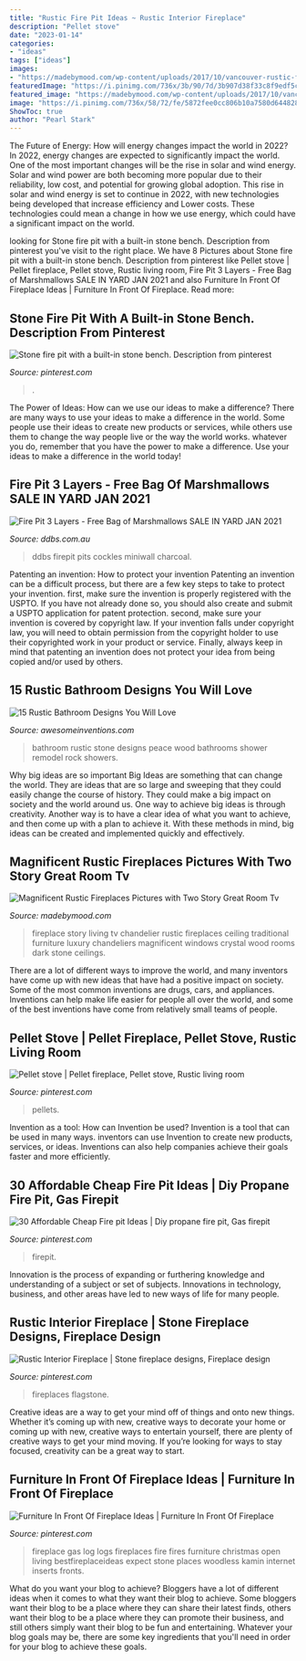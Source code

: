 ```yaml
---
title: "Rustic Fire Pit Ideas ~ Rustic Interior Fireplace"
description: "Pellet stove"
date: "2023-01-14"
categories:
- "ideas"
tags: ["ideas"]
images:
- "https://madebymood.com/wp-content/uploads/2017/10/vancouver-rustic-fireplaces-pictures-with-traditional-chandeliers-living-room-and-dark-wood-coffee-table-crystal-chandelier.jpg"
featuredImage: "https://i.pinimg.com/736x/3b/90/7d/3b907d38f33c8f9edf5c46eeaee29e09--backyard-fire-pits-outdoor-fire-pits.jpg"
featured_image: "https://madebymood.com/wp-content/uploads/2017/10/vancouver-rustic-fireplaces-pictures-with-traditional-chandeliers-living-room-and-dark-wood-coffee-table-crystal-chandelier.jpg"
image: "https://i.pinimg.com/736x/58/72/fe/5872fee0cc806b10a7580d6448280170.jpg"
ShowToc: true
author: "Pearl Stark"
---
```



The Future of Energy: How will energy changes impact the world in 2022?
In 2022, energy changes are expected to significantly impact the world. One of the most important changes will be the rise in solar and wind energy. Solar and wind power are both becoming more popular due to their reliability, low cost, and potential for growing global adoption. This rise in solar and wind energy is set to continue in 2022, with new technologies being developed that increase efficiency and Lower costs. These technologies could mean a change in how we use energy, which could have a significant impact on the world.

	

		
looking for Stone fire pit with a built-in stone bench. Description from pinterest you've visit to the right place. We have 8 Pictures about Stone fire pit with a built-in stone bench. Description from pinterest like Pellet stove | Pellet fireplace, Pellet stove, Rustic living room, Fire Pit 3 Layers - Free Bag of Marshmallows SALE IN YARD JAN 2021 and also Furniture In Front Of Fireplace Ideas | Furniture In Front Of Fireplace. Read more:
		
    
## Stone Fire Pit With A Built-in Stone Bench. Description From Pinterest

<img loading=lazy src="https://i.pinimg.com/736x/3b/90/7d/3b907d38f33c8f9edf5c46eeaee29e09--backyard-fire-pits-outdoor-fire-pits.jpg" onerror="this.onerror=null;this.src='https://tse3.mm.bing.net/th?id=OIP.Wv9tAg6yd27wgyaau3xm8ADYEg&amp;pid=15.1';" alt="Stone fire pit with a built-in stone bench. Description from pinterest">

_Source: pinterest.com_

>. 

	

The Power of Ideas: How can we use our ideas to make a difference?
There are many ways to use your ideas to make a difference in the world. Some people use their ideas to create new products or services, while others use them to change the way people live or the way the world works. whatever you do, remember that you have the power to make a difference. Use your ideas to make a difference in the world today!

    
## Fire Pit 3 Layers - Free Bag Of Marshmallows SALE IN YARD JAN 2021

<img loading=lazy src="https://www.ddbs.com.au/wp-content/uploads/2020/06/miniwall-firepit-oatmeal-charcoal-peter-scaled.jpg" onerror="this.onerror=null;this.src='https://tse4.mm.bing.net/th?id=OIP.Gj1LLh2QB9ZpZCBGnrUzigHaHL&amp;pid=15.1';" alt="Fire Pit 3 Layers - Free Bag of Marshmallows SALE IN YARD JAN 2021">

_Source: ddbs.com.au_

>ddbs firepit pits cockles miniwall charcoal. 

	

Patenting an invention: How to protect your invention
Patenting an invention can be a difficult process, but there are a few key steps to take to protect your invention. first, make sure the invention is properly registered with the USPTO. If you have not already done so, you should also create and submit a USPTO application for patent protection. second, make sure your invention is covered by copyright law. If your invention falls under copyright law, you will need to obtain permission from the copyright holder to use their copyrighted work in your product or service. Finally, always keep in mind that patenting an invention does not protect your idea from being copied and/or used by others.

    
## 15 Rustic Bathroom Designs You Will Love

<img loading=lazy src="http://www.awesomeinventions.com/wp-content/uploads/2014/12/rustic-bathroom-stone.jpg" onerror="this.onerror=null;this.src='https://tse1.mm.bing.net/th?id=OIP.T17wG3CKbL5pcdad8ThQLwHaKE&amp;pid=15.1';" alt="15 Rustic Bathroom Designs You Will Love">

_Source: awesomeinventions.com_

>bathroom rustic stone designs peace wood bathrooms shower remodel rock showers. 

	

Why big ideas are so important
Big Ideas are something that can change the world. They are ideas that are so large and sweeping that they could easily change the course of history. They could make a big impact on society and the world around us. One way to achieve big ideas is through creativity. Another way is to have a clear idea of what you want to achieve, and then come up with a plan to achieve it. With these methods in mind, big ideas can be created and implemented quickly and effectively.

    
## Magnificent Rustic Fireplaces Pictures With Two Story Great Room Tv

<img loading=lazy src="https://madebymood.com/wp-content/uploads/2017/10/vancouver-rustic-fireplaces-pictures-with-traditional-chandeliers-living-room-and-dark-wood-coffee-table-crystal-chandelier.jpg" onerror="this.onerror=null;this.src='https://tse3.mm.bing.net/th?id=OIP.Q713aEmpamo_EApZkk5OtAHaLH&amp;pid=15.1';" alt="Magnificent Rustic Fireplaces Pictures with Two Story Great Room Tv">

_Source: madebymood.com_

>fireplace story living tv chandelier rustic fireplaces ceiling traditional furniture luxury chandeliers magnificent windows crystal wood rooms dark stone ceilings. 

	

There are a lot of different ways to improve the world, and many inventors have come up with new ideas that have had a positive impact on society. Some of the most common inventions are drugs, cars, and appliances. Inventions can help make life easier for people all over the world, and some of the best inventions have come from relatively small teams of people.

    
## Pellet Stove | Pellet Fireplace, Pellet Stove, Rustic Living Room

<img loading=lazy src="https://i.pinimg.com/736x/f9/73/9d/f9739d6fca8b1dbda4a9bcb2faae86eb.jpg" onerror="this.onerror=null;this.src='https://tse1.mm.bing.net/th?id=OIP.1tSv_kuQSrMYZxWe7QEufwHaJ3&amp;pid=15.1';" alt="Pellet stove | Pellet fireplace, Pellet stove, Rustic living room">

_Source: pinterest.com_

>pellets. 

	

Invention as a tool: How can Invention be used?
Invention is a tool that can be used in many ways. inventors can use Invention to create new products, services, or ideas. Inventions can also help companies achieve their goals faster and more efficiently.

    
## 30 Affordable Cheap Fire Pit Ideas | Diy Propane Fire Pit, Gas Firepit

<img loading=lazy src="https://i.pinimg.com/736x/58/72/fe/5872fee0cc806b10a7580d6448280170.jpg" onerror="this.onerror=null;this.src='https://tse1.mm.bing.net/th?id=OIP.MiZQbzS3NuVYmW1xrZ0qIgHaLH&amp;pid=15.1';" alt="30 Affordable Cheap Fire pit Ideas | Diy propane fire pit, Gas firepit">

_Source: pinterest.com_

>firepit. 

	

Innovation is the process of expanding or furthering knowledge and understanding of a subject or set of subjects. Innovations in technology, business, and other areas have led to new ways of life for many people.

    
## Rustic Interior Fireplace | Stone Fireplace Designs, Fireplace Design

<img loading=lazy src="https://i.pinimg.com/736x/8d/5a/84/8d5a8498834169ecbe77e57d4452940a.jpg" onerror="this.onerror=null;this.src='https://tse4.mm.bing.net/th?id=OIP.GwaDXUGB5o71XJ38TmnKhQHaJ3&amp;pid=15.1';" alt="Rustic Interior Fireplace | Stone fireplace designs, Fireplace design">

_Source: pinterest.com_

>fireplaces flagstone. 

	

Creative ideas are a way to get your mind off of things and onto new things. Whether it’s coming up with new, creative ways to decorate your home or coming up with new, creative ways to entertain yourself, there are plenty of creative ways to get your mind moving. If you’re looking for ways to stay focused, creativity can be a great way to start.

    
## Furniture In Front Of Fireplace Ideas | Furniture In Front Of Fireplace

<img loading=lazy src="https://i.pinimg.com/736x/17/92/12/17921219c2afcef6bdec6dc57be4d183.jpg" onerror="this.onerror=null;this.src='https://tse4.mm.bing.net/th?id=OIP.rdRb-iSvCI8Lj8dwJmCSSAHaLH&amp;pid=15.1';" alt="Furniture In Front Of Fireplace Ideas | Furniture In Front Of Fireplace">

_Source: pinterest.com_

>fireplace gas log logs fireplaces fire fires furniture christmas open living bestfireplaceideas expect stone places woodless kamin internet inserts fronts. 

	

What do you want your blog to achieve?
Bloggers have a lot of different ideas when it comes to what they want their blog to achieve. Some bloggers want their blog to be a place where they can share their latest finds, others want their blog to be a place where they can promote their business, and still others simply want their blog to be fun and entertaining. Whatever your blog goals may be, there are some key ingredients that you'll need in order for your blog to achieve these goals.

